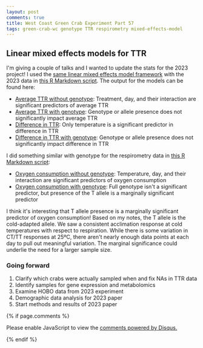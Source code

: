 ```yaml
---
layout: post
comments: true
title: West Coast Green Crab Experiment Part 57
tags: green-crab-wc genotype TTR respirometry mixed-effects-model
---
```


## Linear mixed effects models for TTR

I'm giving a couple of talks and I wanted to update the stats for the 2023 project! I used the [same linear mixed effects model framework](https://yaaminiv.github.io/Green-Crab-Experiment-2024-Part17/) with the 2023 data in [this R Markdown script](https://github.com/yaaminiv/wc-green-crab/blob/main/code/03-TTR-analysis.Rmd). The output for the models can be found here:

- [Average TTR without genotype](https://github.com/yaaminiv/wc-green-crab/blob/main/output/03-TTR-analysis/ttr-model-comparison-stat-output.csv): Treatment, day, and their interaction are significant predictors of average TTR
- [Average TTR with genotype](https://github.com/yaaminiv/wc-green-crab/blob/main/output/03-TTR-analysis/ttr-genotype-model-comparison-output.csv): Genotype or allele presence does not significantly impact average TTR
- [Difference in TTR](https://github.com/yaaminiv/wc-green-crab/blob/main/output/03-TTR-analysis/ttr-diff-base-comparison-stat-output.csv): Only temperature is a significant predictor in difference in TTR
- [Difference in TTR with genotype](https://github.com/yaaminiv/wc-green-crab/blob/main/output/03-TTR-analysis/ttr-diff-genotype-comparison-output.csv): Genotype or allele presence does not significantly impact difference in TTR

I did something similar with genotype for the respirometry data in [this R Markdown script](https://github.com/yaaminiv/wc-green-crab/blob/main/code/04-respirometry-analysis.Rmd):

- [Oxygen consumption without genotype](https://github.com/yaaminiv/wc-green-crab/blob/main/output/04-respirometry-analysis/respirometry-base-model-comparison-stat-output.csv): Temperature, day, and their interaction are significant predictors of oxygen consumption
- [Oxygen consumption with genotype](https://github.com/yaaminiv/wc-green-crab/blob/main/output/04-respirometry-analysis/respirometry-genotype-model-comparison-stat-output.csv): Full genotype isn't a significant predictor, but presence of the T allele is a marginally significant predictor

I think it's interesting that T allele presence is a marginally significant predictor of oxygen consumption! Based on my notes, the T allele is the cold-adapted allele. We saw a consistent acclimation response at cold temperatures with respect to respiration. While there is some variation in CT/TT responses at 25ºC, there aren't nearly enough data points at each day to pull out meaningful variation. The marginal significance could underlie the need for a larger sample size.

### Going forward

1. Clarify which crabs were actually sampled when and fix NAs in TTR data
5. Identify samples for gene expression and metabolomics
4. Examine HOBO data from 2023 experiment
5. Demographic data analysis for 2023 paper
6. Start methods and results of 2023 paper

{% if page.comments %}

<div id="disqus_thread"></div>
<script>

/**
*  RECOMMENDED CONFIGURATION VARIABLES: EDIT AND UNCOMMENT THE SECTION BELOW TO INSERT DYNAMIC VALUES FROM YOUR PLATFORM OR CMS.
*  LEARN WHY DEFINING THESE VARIABLES IS IMPORTANT: https://disqus.com/admin/universalcode/#configuration-variables*/
/*
var disqus_config = function () {
this.page.url = PAGE_URL;  // Replace PAGE_URL with your page's canonical URL variable
this.page.identifier = PAGE_IDENTIFIER; // Replace PAGE_IDENTIFIER with your page's unique identifier variable
};
*/
(function() { // DON'T EDIT BELOW THIS LINE
var d = document, s = d.createElement('script');
s.src = 'https://the-responsible-grad-student.disqus.com/embed.js';
s.setAttribute('data-timestamp', +new Date());
(d.head || d.body).appendChild(s);
})();
</script>
<noscript>Please enable JavaScript to view the <a href="https://disqus.com/?ref_noscript">comments powered by Disqus.</a></noscript>

{% endif %}

<script id="dsq-count-scr" src="//the-responsible-grad-student.disqus.com/count.js" async></script>

